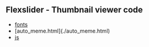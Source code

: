 ## Flexslider - Thumbnail viewer code

- [fonts](https://wtfhw.us/meme_gen/fonts/)
- [auto_meme.html]{./auto_meme.html)
- [js](./js)

